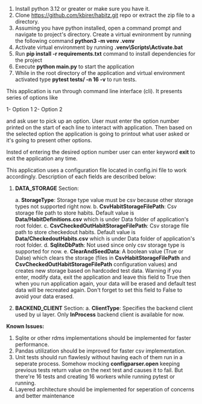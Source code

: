 1. Install python 3.12 or greater or make sure you have it.
2. Clone https://github.com/kbirer/habitz.git repo or extract the zip file to a directory.
3. Assuming you have python installed, open a command prompt and navigate to project's directory. Create a virtual evnironment by running the following command **python3 -m venv .venv**
4. Activate virtual environment by running **.venv\Scripts\Activate.bat**
5. Run **pip install -r requirements.txt** command to install dependencies for the project
6. Execute **python main.py** to start the application
7. While in the root directory of the application and virtual environment activated type **pytest tests/ -n 16 -v** to run tests.

This application is run through command line interface (cli). It presents series of options like

1- Option 1
2- Option 2

and ask user to pick up an option. User must enter the option number printed on the start of each line to interact with application. Then based on the selected option the application is going to printout what user asked or it's going to present other options.

Insted of entering the desired option number user can enter keyword **exit** to exit the application any time.

This application uses a configuration file located in config.ini file to work accordingly. Description of each fields are described below:

1. **DATA_STORAGE** Section:
   
    a. **StorageType**: Storage type value must be csv because other storage types not supported right now.
    b. **CsvHabitStorageFilePath**: Csv storage file path to store habits. Default value is **Data/HabitDefinitions.csv** which is under Data folder of application's root folder.
    c. **CsvCheckedOutHabitStorageFilePath**: Csv storage file path to store checkedout habits. Default value is **Data/CheckedoutHabits.csv** which is under Data folder of application's root folder.
    d. **SqliteDbPath**: Not used since only csv storage type is supported for now.
    e. **ClearAndSeedData**: A boolean value (True or Dalse) which clears the storage (files in **CsvHabitStorageFilePath** and **CsvCheckedOutHabitStorageFilePath** configuration values) and creates new storage based on hardcoded test data. Warning if you enter, modify data, exit the application and leave this field to True then when you run application again, your data will be erased and default test data will be recreated again. Don't forget to set this field to False to avoid your data erased.
   
3. **BACKEND_CLIENT** Section:
    a. **ClientType**: Specifies the backend client used by ui layer. Only **InProcess** backend client is available for now.

**Known Issues:**
1. Sqlite or other rdms implementations should be implemented for faster performance.
2. Pandas utilization should be improved for faster csv implementation.
3. Unit tests should run flawlesly without having each of them run in a seperate process. Somehow mocking **configparser.open** keeping previous tests return value on the next test and causes it to fail. But there're 16 tests and creating 16 workers while running pytest or running.
4. Layered architecture should be implemented for seperation of concerns and better maintenance
